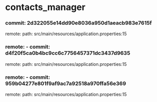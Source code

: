 # contacts_manager

###                   commit: 2d322055e14dd90e8036a950d1aeacb983e7615f
  remote:            path: src/main/resources/application.properties:15
###  remote:          - commit: d4f20f5ca0b4bc9cc6c7756457371dc3437d9635
  remote:            path: src/main/resources/application.properties:15
###  remote:          - commit: 959b04277e801f9af9ac7a92518a970ffa56e369
  remote:            path: src/main/resources/application.properties:15
